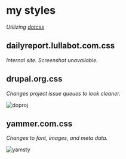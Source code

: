# my styles
_Utilizing [dotcss](https://github.com/stewart/dotcss)_

## dailyreport.lullabot.com.css
_Internal site. Screenshot unavailable._

## drupal.org.css
_Changes project issue queues to look cleaner._

![doproj](https://img.skitch.com/20120712-7iryqq47ubhjp96pci1s2b5h7.png)

## yammer.com.css
_Changes to font, images, and meta data._

![yamsty](https://img.skitch.com/20120712-p8542t8cgtkwxiqny67jj44yax.png)